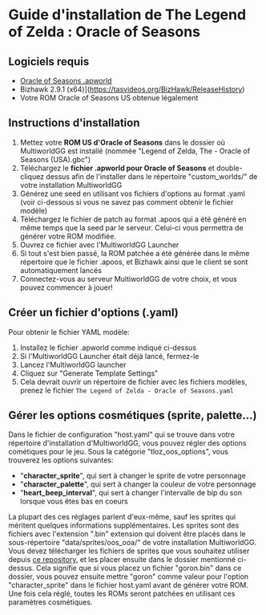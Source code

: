 # Guide d'installation de The Legend of Zelda : Oracle of Seasons

## Logiciels requis

- [Oracle of Seasons .apworld](https://github.com/Dinopony/ArchipelagoOoS/releases/latest)
- Bizhawk 2.9.1 (x64)](https://tasvideos.org/BizHawk/ReleaseHistory)
- Votre ROM Oracle of Seasons US obtenue légalement

## Instructions d'installation

1. Mettez votre **ROM US d'Oracle of Seasons** dans le dossier où MultiworldGG est installé (nommée "Legend of Zelda, The - Oracle of Seasons (USA).gbc")
2. Téléchargez le  **fichier .apworld pour Oracle of Seasons** et double-cliquez dessus afin de l'installer dans le répertoire "custom_worlds/" de votre installation MultiworldGG 
3. Générez une seed en utilisant vos fichiers d'options au format .yaml (voir ci-dessous si vous ne savez pas comment obtenir le fichier modèle)
4. Téléchargez le fichier de patch au format .apoos qui a été généré en même temps que la seed par le serveur. Celui-ci vous permettra de générer votre ROM modifiée.
5. Ouvrez ce fichier avec l'MultiworldGG Launcher
6. Si tout s'est bien passé, la ROM patchée a été générée dans le même répertoire que le fichier .apoos, et Bizhawk ainsi que le client se sont automatiquement lancés
7. Connectez-vous au serveur MultiworldGG de votre choix, et vous pouvez commencer à jouer!

## Créer un fichier d'options (.yaml)

Pour obtenir le fichier YAML modèle:
1. Installez le fichier .apworld comme indiqué ci-dessus
2. Si l'MultiworldGG Launcher était déjà lancé, fermez-le 
3. Lancez l'MultiworldGG launcher
4. Cliquez sur "Generate Template Settings"
5. Cela devrait ouvrir un répertoire de fichier avec les fichiers modèles, prenez le fichier `The Legend of Zelda - Oracle of Seasons.yaml`

## Gérer les options cosmétiques (sprite, palette...)

Dans le fichier de configuration "host.yaml" qui se trouve dans votre répertoire d'installation d'MultiworldGG,
vous pouvez régler des options cométiques pour le jeu.
Sous la catégorie "tloz_oos_options", vous trouverez les options suivantes:
- "**character_sprite**", qui sert à changer le sprite de votre personnage
- "**character_palette**", qui sert à changer la couleur de votre personnage
- "**heart_beep_interval**", qui sert à changer l'intervalle de bip du son lorsque vous êtes bas en coeurs

La plupart des ces réglages parlent d'eux-même, sauf les sprites qui méritent quelques informations supplémentaires.
Les sprites sont des fichiers avec l'extension ".bin" extension qui doivent être placés dans le sous-répertoire "data/sprites/oos_ooa/" de votre installation MultiworldGG.
Vous devez télécharger les fichiers de sprites que vous souhaitez utiliser depuis [ce repository](https://github.com/Dinopony/oracles-sprites/), et les placer ensuite dans le dossier mentionné ci-dessus.
Cela signifie que si vous placez un fichier "goron.bin" dans ce dossier, vous pouvez ensuite mettre "goron" comme valeur pour l'option "character_sprite" dans le fichier host.yaml avant de générer votre ROM.
Une fois cela réglé, toutes les ROMs seront patchées en utilisant ces paramètres cosmétiques.
